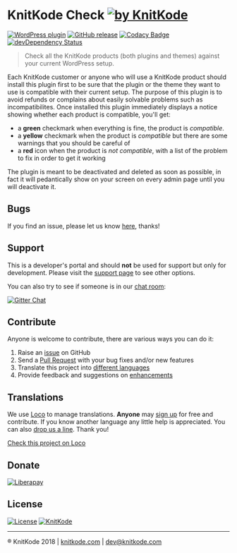 # KnitKode Check [![by KnitKode](https://img.shields.io/badge/by-KnitKode-lightgrey.svg?style=social)](https://knitkode.com)

[![WordPress plugin](https://img.shields.io/wordpress/plugin/v/knitkode-check.svg)](https://wordpress.org/plugins/knitkode-check)
[![GitHub release](https://img.shields.io/github/release/knitkode/knitkode-check.svg)](https://github.com/knitkode/knitkode-check/releases/latest)
[![Codacy Badge](https://api.codacy.com/project/badge/Grade/3010f02365bd45b4b5b787258144506a)](https://www.codacy.com/app/knitkode/knitkode-check?utm_source=github.com&amp;utm_medium=referral&amp;utm_content=knitkode/knitkode-check&amp;utm_campaign=Badge_Grade)
[![devDependency Status](https://david-dm.org/knitkode/knitkode-check/dev-status.svg)](https://david-dm.org/knitkode/knitkode-check#info=devDependencies)

> Check all the KnitKode products (both plugins and themes) against your current WordPress setup.

Each KnitKode customer or anyone who will use a KnitKode product should install this plugin first to be sure that the plugin or the theme they want to use is compatible with their current setup. The purpose of this plugin is to avoid  refunds or complains about easily solvable problems such as incompatibilites.
Once installed this plugin immediately displays a notice showing whether each product is compatible, you'll get:
- a **green** checkmark when everything is fine, the product is *compatible*.
- a **yellow** checkmark when the product is *compatible* but there are some warnings that you should be careful of
- a **red** icon when the product is *not compatible*, with a list of the problem to fix in order to get it working

The plugin is meant to be deactivated and deleted as soon as possible, in fact it will pedantically show on your screen on every admin page until you will deactivate it.


Bugs
---------------
If you find an issue, please let us know [here](https://github.com/knitkode/knitkode-check/issues?state=open), thanks!


Support
---------------
This is a developer's portal and should **not** be used for support but only for development. Please visit the [support page](https://knitkode.com/support) to see other options.

You can also try to see if someone is in our [chat room](https://gitter.im/knitkode/knitkode-check):

[![Gitter Chat](http://img.shields.io/badge/GITTER-JOIN%20CHAT-1DCE73.svg)](https://gitter.im/knitkode/knitkode-check)


Contribute
---------------
Anyone is welcome to contribute, there are various ways you can do it:

1. Raise an [issue](https://github.com/knitkode/knitkode-check/issues) on GitHub
2. Send a [Pull Request](https://help.github.com/articles/creating-a-pull-request/) with your bug fixes and/or new features
3. Translate this project into [different languages](https://localise.biz/knitkode/knitkode-check)
4. Provide feedback and suggestions on [enhancements](https://github.com/knitkode/knitkode-check/issues?direction=desc&labels=Enhancement&page=1&sort=created&state=open)


Translations
---------------

We use [Loco](https://wordpress.org/plugins/loco-translate) to manage translations. **Anyone** may [sign up](https://localise.biz/register) for free and contribute. If you know another language any little help is appreciated. You can also [drop us a line](mailto:dev@knitkode.com?subject=Translations). Thank you!

[Check this project on Loco](https://localise.biz/knitkode/knitkode-check)


Donate
---------------
[![Liberapay](https://img.shields.io/liberapay/KnitKode/receives.svg)](https://liberapay.com/KnitKode/donate)


License
---------------
 [![License](https://img.shields.io/badge/license-GPLv3-blue.svg)](https://github.com/knitkode/knitkode-check/blob/master/license.txt) [![KnitKode](https://img.shields.io/badge/%C2%A9KnitKode-2017-blue.svg)](https://knitkode.com)


---------------
:registered: KnitKode 2018 | [knitkode.com](https://knitkode.com) | dev@knitkode.com
